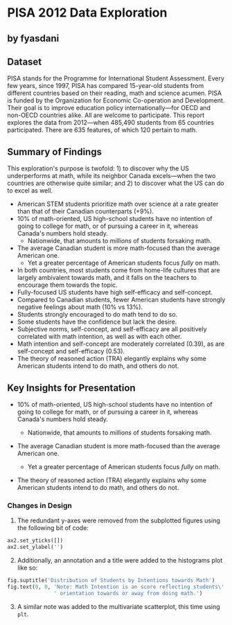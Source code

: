 # PISA 2012 Data Exploration
## by fyasdani


## Dataset

PISA stands for the Programme for International Student Assessment. Every few years, since 1997, PISA has compared 15-year-old students from different countries based on their reading, math and science acumen. PISA is funded by the Organization for Economic Co-operation and Development. Their goal is to improve education policy internationally—for OECD and non-OECD countries alike. All are welcome to participate. This report explores the data from 2012—when 485,490 students from 65 countries participated. There are 635 features, of which 120 pertain to math.

## Summary of Findings

This exploration's purpose is twofold: 1) to discover why the US underperforms at math, while its neighbor Canada excels—when the two countries are otherwise quite similar; and 2) to discover what the US can do to excel as well.

- American STEM students prioritize math over science at a rate greater than that of their Canadian counterparts (+9%).
- 10% of math-oriented, US high-school students have no intention of going to college for math, or of pursuing a career in it, whereas Canada's numbers hold steady.
  - Nationwide, that amounts to *millions* of students forsaking math.
- The average Canadian student is more math-focused than the average American one.
  - Yet a greater percentage of American students focus *fully* on math. 
- In both countries, most students come from home-life cultures that are largely ambivalent towards math, and it falls on the teachers to encourage them towards the topic.
- Fully-focused US students have high self-efficacy and self-concept. 
- Compared to Canadian students, fewer American students have strongly negative feelings about math (10% vs 13%).
- Students strongly encouraged to do math tend to do so.
- Some students have the confidence but lack the desire.
- Subjective norms, self-concept, and self-efficacy are all positively correlated with math intention, as well as with each other.
- Math intention and self-concept are moderately correlated (0.39), as are self-concept and self-efficacy (0.53).
- The theory of reasoned action (TRA) elegantly explains why some American students intend to do math, and others do not.

## Key Insights for Presentation

- 10% of math-oriented, US high-school students have no intention of going to college for math, or of pursuing a career in it, whereas Canada's numbers hold steady.
  - Nationwide, that amounts to *millions* of students forsaking math.
- The average Canadian student is more math-focused than the average American one.
  - Yet a greater percentage of American students focus *fully* on math.

- The theory of reasoned action (TRA) elegantly explains why some American students intend to do math, and others do not.

### Changes in Design

1) The redundant y-axes were removed from the subplotted figures using the following bit of code:
```python
ax2.set_yticks([])
ax2.set_ylabel('')
```

2) Additionally, an annotation and a title were added to the histograms plot like so:
```python
fig.suptitle('Distribution of Students by Intentions towards Math')
fig.text(0, 0, 'Note: Math Intention is an score reflecting students\'' 
               ' orientation towards or away from doing math.')
```

3) A similar note was added to the multivariate scatterplot, this time using `plt`.